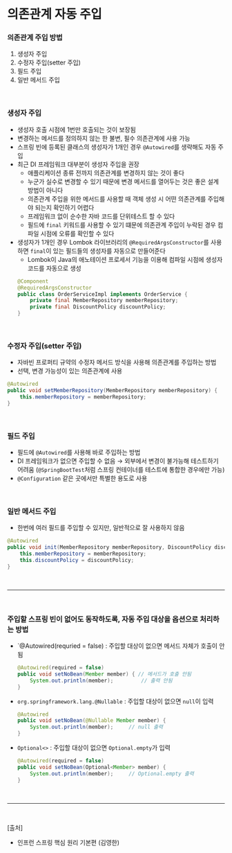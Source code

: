 # 의존관계 자동 주입

### 의존관계 주입 방법
1. 생성자 주입
2. 수정자 주입(setter 주입)
3. 필드 주입
4. 일반 메서드 주입

<br/>

### 생성자 주입
* 생성자 호출 시점에 1번만 호출되는 것이 보장됨
* 변경하는 메서드를 정의하지 않는 한 불변, 필수 의존관계에 사용 가능
* 스프링 빈에 등록된 클래스의 생성자가 1개인 경우 `@Autowired`를 생략해도 자동 주입
* 최근 DI 프레임워크 대부분이 생성자 주입을 권장
    * 애플리케이션 종류 전까지 의존관계를 변경하지 않는 것이 좋다
    * 누군가 실수로 변경할 수 있기 때문에 변경 메서드를 열어두는 것은 좋은 설계 방법이 아니다
    * 의존관계 주입을 위한 메서드를 사용할 때 객체 생성 시 어떤 의존관계를 주입해야 되는지 확인하기 어렵다
    * 프레임워크 없이 순수한 자바 코드를 단위테스트 할 수 있다
    * 필드에 `final` 키워드를 사용할 수 있기 떄문에 의존관계 주입이 누락된 경우 컴파일 시점에 오류를 확인할 수 있다
* 생성자가 1개인 경우 Lombok 라이브러리의 `@RequiredArgsConstructor`를 사용하면 `final`이 있는 필드들의 생성자를 자동으로 만들어준다
    * Lombok이 Java의 애노테이션 프로세서 기능을 이용해 컴파일 시점에 생성자 코드를 자동으로 생성
    ```java
    @Component
    @RequiredArgsConstructor
    public class OrderServiceImpl implements OrderService {
        private final MemberRepository memberRepository;
        private final DiscountPolicy discountPolicy;
    }
    ```

<br/>

### 수정자 주입(setter 주입)
* 자바빈 프로퍼티 규약의 수정자 메서드 방식을 사용해 의존관계를 주입하는 방법
* 선택, 변경 가능성이 있는 의존관계에 사용
```java
@Autowired
public void setMemberRepository(MemberRepository memberRepository) {
    this.memberRepository = memberRepository;
}
```

<br/>

### 필드 주입
* 필드에 `@Autowired`를 사용해 바로 주입하는 방법
* DI 프레임워크가 없으면 주입할 수 없음 → 외부에서 변경이 불가능해 테스트하기 어려움 (`@SpringBootTest`처럼 스프링 컨테이너를 테스트에 통합한 경우에만 가능)
* `@Configuration` 같은 곳에서만 특별한 용도로 사용

<br/>

### 일반 메서드 주입
* 한번에 여러 필드를 주입할 수 있지만, 일반적으로 잘 사용하지 않음
```java
@Autowired
public void init(MemberRepository memberRepository, DiscountPolicy discountPolicy) {
    this.memberRepository = memberRepository;
    this.discountPolicy = discountPolicy;
}
```

<br/>

---

<br/>

### 주입할 스프링 빈이 없어도 동작하도록, 자동 주입 대상을 옵션으로 처리하는 방법
* `@Autowired(requried = false) : 주입할 대상이 없으면 메서드 자체가 호출이 안됨
    ```java
    @Autowired(required = false)
    public void setNoBean(Member member) { // 메서드가 호출 안됨
        System.out.println(member);         // 출력 안됨
    }
    ```
* `org.springframework.lang.@Nullable` : 주입할 대상이 없으면 `null`이 입력
    ```java
    @Autowired
    public void setNoBean(@Nullable Member member) {
        System.out.println(member);     // null 출력
    }
    ```
* `Optional<>` : 주입할 대상이 없으면 `Optional.empty`가 입력
    ```java
    @Autowired(required = false)
    public void setNoBean(Optional<Member> member) {
        System.out.println(member);     // Optional.empty 출력
    }
    ```

<br/>

--- 

<br/>

[출처]

- 인프런 스프링 핵심 원리 기본편 (김영한)